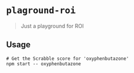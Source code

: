 # `plaground-roi`
> Just a playground for ROI

## Usage
```shell
# Get the Scrabble score for 'oxyphenbutazone'
npm start -- oxyphenbutazone
```

